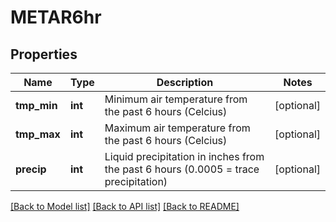 # METAR6hr

## Properties
Name | Type | Description | Notes
------------ | ------------- | ------------- | -------------
**tmp_min** | **int** | Minimum air temperature from the past 6 hours (Celcius) | [optional] 
**tmp_max** | **int** | Maximum air temperature from the past 6 hours (Celcius) | [optional] 
**precip** | **int** | Liquid precipitation in inches from the past 6 hours (0.0005 &#x3D; trace precipitation) | [optional] 

[[Back to Model list]](../README.md#documentation-for-models) [[Back to API list]](../README.md#documentation-for-api-endpoints) [[Back to README]](../README.md)


